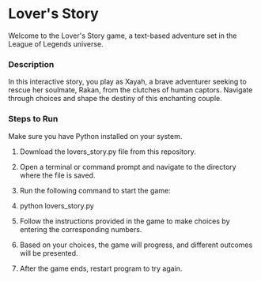 # Lover's Story
Welcome to the Lover's Story game, a text-based adventure set in the League of Legends universe.
### Description
In this interactive story, you play as Xayah, a brave adventurer seeking to rescue her soulmate, Rakan, from the clutches of human captors. Navigate through choices and shape the destiny of this enchanting couple.

### Steps to Run
Make sure you have Python installed on your system.

1. Download the lovers_story.py file from this repository.

1. Open a terminal or command prompt and navigate to the directory where the file is saved.

1. Run the following command to start the game:

1. python lovers_story.py

1. Follow the instructions provided in the game to make choices by entering the corresponding numbers.

1. Based on your choices, the game will progress, and different outcomes will be presented.

1. After the game ends, restart program to try again.
